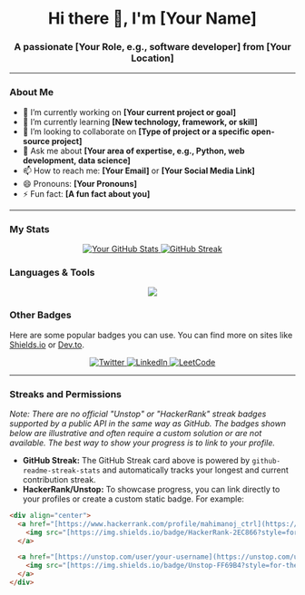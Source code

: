 <h1 align="center">Hi there 👋, I'm [Your Name]</h1>
<h3 align="center">A passionate [Your Role, e.g., software developer] from [Your Location]</h3>

---

### About Me

- 🔭 I’m currently working on **[Your current project or goal]**
- 🌱 I’m currently learning **[New technology, framework, or skill]**
- 👯 I’m looking to collaborate on **[Type of project or a specific open-source project]**
- 💬 Ask me about **[Your area of expertise, e.g., Python, web development, data science]**
- 📫 How to reach me: **[Your Email]** or **[Your Social Media Link]**
- 😄 Pronouns: **[Your Pronouns]**
- ⚡ Fun fact: **[A fun fact about you]**

---

### My Stats

<div align="center">
  <a href="https://github.com/anuraghazra/github-readme-stats">
    <img src="https://github-readme-stats.vercel.app/api?username=your-username&show_icons=true&theme=onedark&hide=prs&include_all_commits=true" alt="Your GitHub Stats" />
  </a>
  <a href="https://github.com/DenverCoder1/github-readme-streak-stats">
    <img src="https://github-readme-streak-stats.vercel.app/?user=your-username&theme=onedark" alt="GitHub Streak" />
  </a>
</div>

### Languages & Tools

<p align="center">
  <img src="https://skillicons.dev/icons?i=java,python,c,cpp,html,css,js,react,nodejs,mongodb,docker,git,linux,vscode" />
</p>

### Other Badges

Here are some popular badges you can use. You can find more on sites like <a href="https://shields.io/">Shields.io</a> or <a href="https://dev.to/envoy_">Dev.to</a>.

<div align="center">
  <a href="https://twitter.com/your-username" target="_blank">
    <img src="https://img.shields.io/badge/Twitter-1DA1F2?style=for-the-badge&logo=twitter&logoColor=white" alt="Twitter" />
  </a>
  <a href="https://linkedin.com/in/your-username" target="_blank">
    <img src="https://img.shields.io/badge/LinkedIn-0077B5?style=for-the-badge&logo=linkedin&logoColor=white" alt="LinkedIn" />
  </a>
  <a href="https://leetcode.com/your-username" target="_blank">
    <img src="https://img.shields.io/badge/LeetCode-000000?style=for-the-badge&logo=LeetCode&logoColor=white" alt="LeetCode" />
  </a>
</div>

---

### Streaks and Permissions

*Note: There are no official "Unstop" or "HackerRank" streak badges supported by a public API in the same way as GitHub. The badges shown below are illustrative and often require a custom solution or are not available. The best way to show your progress is to link to your profile.*

* **GitHub Streak:** The GitHub Streak card above is powered by `github-readme-streak-stats` and automatically tracks your longest and current contribution streak.
* **HackerRank/Unstop:** To showcase progress, you can link directly to your profiles or create a custom static badge. For example:

```markdown
<div align="center">
  <a href="[https://www.hackerrank.com/profile/mahimanoj_ctrl](https://www.hackerrank.com/profile/mahimanoj_ctrl)" target="_blank">
    <img src="[https://img.shields.io/badge/HackerRank-2EC866?style=for-the-badge&logo=HackerRank&logoColor=white](https://img.shields.io/badge/HackerRank-2EC866?style=for-the-badge&logo=HackerRank&logoColor=white)" alt="HackerRank Profile" />
  </a>

  <a href="[https://unstop.com/user/your-username](https://unstop.com/user/your-username)" target="_blank">
    <img src="[https://img.shields.io/badge/Unstop-FF69B4?style=for-the-badge&logo=unstop&logoColor=white](https://img.shields.io/badge/Unstop-FF69B4?style=for-the-badge&logo=unstop&logoColor=white)" alt="Unstop Profile" />
  </a>
</div>
